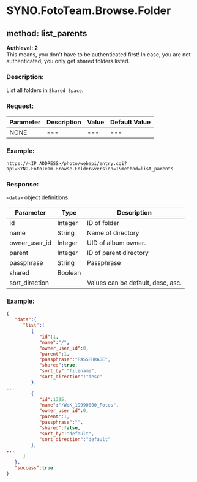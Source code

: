 # SYNO.FotoTeam.Browse.Folder
## method: list_parents
<b>Authlevel: 2</b><br/>
This means, you don't have to be authenticated first!
In case, you are not authenticated, you only get shared folders listed.
### Description:
List all folders in `Shared Space`.
### Request:

| Parameter | Description | Value | Default Value |
| --- | --- | --- | --- |
| NONE | --- | --- | --- |


### Example:
```
https://<IP_ADDRESS>/photo/webapi/entry.cgi?api=SYNO.FotoTeam.Browse.Folder&version=1&method=list_parents
```

### Response:
`<data>` object definitions:

| Parameter | Type | Description |
| --- | --- | --- |
| id | Integer | ID of folder |
| name | String | Name of directory |
| owner_user_id | Integer | UID of album owner. |
| parent | Integer | ID of parent directory |
| passphrase | String | Passphrase |
| shared | Boolean |   |
| sort_direction |   | Values can be default, desc, asc. |

### Example:
```json
{
   "data":{
      "list":[
         {
            "id":1,
            "name":"/",
            "owner_user_id":0,
            "parent":1,
            "passphrase":"PASSPHRASE",
            "shared":true,
            "sort_by":"filename",
            "sort_direction":"desc"
         },
...
         {
            "id":1395,
            "name":"/WoK_19990000_Fotos",
            "owner_user_id":0,
            "parent":1,
            "passphrase":"",
            "shared":false,
            "sort_by":"default",
            "sort_direction":"default"
         },
...
      ]
   },
   "success":true
}
```
